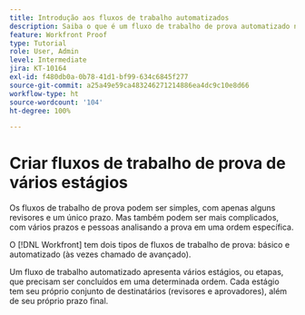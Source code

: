 ```yaml
---
title: Introdução aos fluxos de trabalho automatizados
description: Saiba o que é um fluxo de trabalho de prova automatizado no  [!DNL  Workfront]  e como ele difere de um fluxo de trabalho básico.
feature: Workfront Proof
type: Tutorial
role: User, Admin
level: Intermediate
jira: KT-10164
exl-id: f480db0a-0b78-41d1-bf99-634c6845f277
source-git-commit: a25a49e59ca483246271214886ea4dc9c10e8d66
workflow-type: ht
source-wordcount: '104'
ht-degree: 100%

---
```


# Criar fluxos de trabalho de prova de vários estágios

Os fluxos de trabalho de prova podem ser simples, com apenas alguns revisores e um único prazo. Mas também podem ser mais complicados, com vários prazos e pessoas analisando a prova em uma ordem específica.

O [!DNL Workfront] tem dois tipos de fluxos de trabalho de prova: básico e automatizado (às vezes chamado de avançado).

Um fluxo de trabalho automatizado apresenta vários estágios, ou etapas, que precisam ser concluídos em uma determinada ordem. Cada estágio tem seu próprio conjunto de destinatários (revisores e aprovadores), além de seu próprio prazo final.

<!--
Note by Chuck Middleton, 6-28-22:
This tutorial is an incomplete dulplicate. It should have a video included. Video with MPC ID 335130 does an excellent job of explaining automated workflows, but it was in the Workfront Proof > Administration and setup section of the TOC. I moved it, along with related workflow tutorials, into the Workfront Proof > Proof workflows section. I also removed this tutorial from the TOC.
-->
